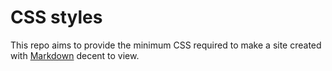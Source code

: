 # CSS styles

This repo aims to provide the minimum CSS required to make a site
created with [Markdown](http://daringfireball.net/projects/markdown/)
decent to view.
